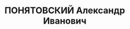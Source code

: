 ---
title: ПОНЯТОВСКИЙ Александр Иванович
description: "Род. в 1900, г. Горький, русский, обр.: среднее, б/п. Проживал: Восточно-Сибирская\
  \ обл., г. Усолье. Лаборант химлаборатории в г. Усолье \n  Арестован 02.03.1937.\
  \ Обв. по ст.58-9, -11 УК РСФСР. Приговор: ВК ВС СССР, 24.10.1937 – ВМН. Расстрелян\
  \ 24.10.1937, г.Иркутск. \n  Реабилитирован Военной прокуратурой СибВО 24.12.1998"
---